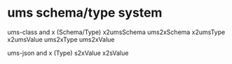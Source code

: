 ums schema/type system
======
ums-class and x (Schema/Type)
x2umsSchema
ums2xSchema
x2umsType
x2umsValue
ums2xType
ums2xValue

ums-json and x (Type)
s2xValue
x2sValue
